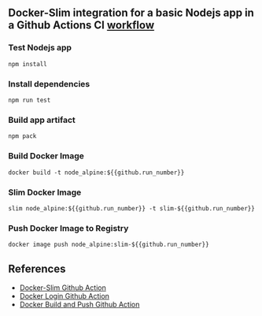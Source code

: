 ## Docker-Slim integration for a basic Nodejs app in a Github Actions CI [workflow](https://github.com/TomiwaAribisala-git/slim/blob/slim-ci_cd_integration/.github/workflows/node_alpine.yml)

### Test Nodejs app 
```
npm install
```
### Install dependencies 
```
npm run test 
```
### Build app artifact   
```
npm pack
``` 
### Build Docker Image
```
docker build -t node_alpine:${{github.run_number}}
```
### Slim Docker Image
```
slim node_alpine:${{github.run_number}} -t slim-${{github.run_number}}
```
### Push Docker Image to Registry
```
docker image push node_alpine:slim-${{github.run_number}} 
```

## References
- [Docker-Slim Github Action](https://github.com/marketplace/actions/docker-slim-github-action)
- [Docker Login Github Action](https://github.com/docker/login-action)
- [Docker Build and Push Github Action](https://github.com/docker/build-push-action)